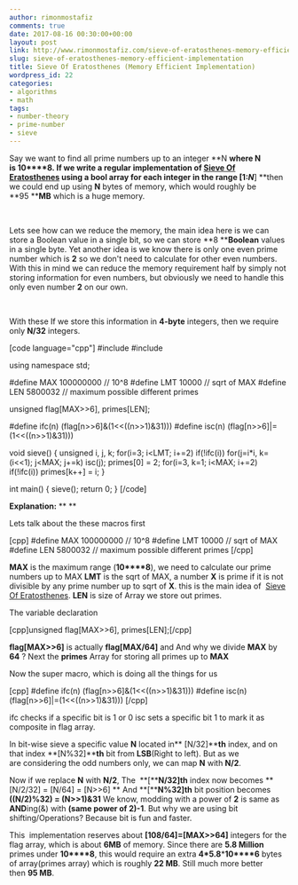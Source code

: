 ```yaml
---
author: rimonmostafiz
comments: true
date: 2017-08-16 00:30:00+00:00
layout: post
link: http://www.rimonmostafiz.com/sieve-of-eratosthenes-memory-efficient-implementation/
slug: sieve-of-eratosthenes-memory-efficient-implementation
title: Sieve Of Eratosthenes (Memory Efficient Implementation)
wordpress_id: 22
categories:
- algorithms
- math
tags:
- number-theory
- prime-number
- sieve
---
```





Say we want to find all prime numbers up to an integer **N **where **N** is **10****8**. If we write a regular implementation of [Sieve Of Eratosthenes](http://en.wikipedia.org/wiki/Sieve_of_Eratosthenes) using a bool array for each integer in the range **[1:**_**N**_**] **then we could end up using **N** bytes of memory, which would roughly be **95 ****MB** which is a huge memory.







 







Lets see how can we reduce the memory, the main idea here is we can store a Boolean value in a single bit, so we can store **8 ****Boolean** values in a single byte. Yet another idea is we know there is only one even prime number which is **2** so we don't need to calculate for other even numbers. With this in mind we can reduce the memory requirement half by simply not storing information for even numbers, but obviously we need to handle this only even number **2** on our own.




 




With these If we store this information in **4-byte** integers, then we require only **N/32** integers.






[code language="cpp"]
#include <iostream>
#include <cstdio>

using namespace std;

#define MAX 100000000  // 10^8
#define LMT 10000      // sqrt of MAX
#define LEN 5800032    // maximum possible different primes

unsigned flag[MAX>>6], primes[LEN];

#define ifc(n) (flag[n>>6]&(1<<((n>>1)&31)))
#define isc(n) (flag[n>>6]|=(1<<((n>>1)&31)))

void sieve() {
    unsigned i, j, k;
    for(i=3; i<LMT; i+=2)
        if(!ifc(i))
            for(j=i*i, k=(i<<1); j<MAX; j+=k)
                isc(j);
    primes[0] = 2;
    for(i=3, k=1; i<MAX; i+=2)
        if(!ifc(i))
            primes[k++] = i;
}

int main() {
    sieve();
    return 0;
}
[/code]



**Explanation:**
**
**




Lets talk about the these macros first



[cpp]
#define MAX 100000000 // 10^8
#define LMT 10000 // sqrt of MAX
#define LEN 5800032 // maximum possible different primes
[/cpp]

**MAX** is the maximum range (**10****8**), we need to calculate our prime numbers up to MAX
**LMT** is the sqrt of MAX, a number **X** is prime if it is not divisible by any prime number up to sqrt of **X**. this is the main idea of  [Sieve Of Eratosthenes](http://en.wikipedia.org/wiki/Sieve_of_Eratosthenes).
**LEN** is size of Array we store out primes.

The variable declaration 

[cpp]unsigned flag[MAX>>6], primes[LEN];[/cpp]

**flag[MAX>>6]** is actually **flag[MAX/64]** and And why we divide **MAX** by **64** ?
Next the **primes** Array for storing all primes up to **MAX**

Now the super macro, which is doing all the things for us

[cpp]
#define ifc(n) (flag[n>>6]&(1<<((n>>1)&31)))
#define isc(n) (flag[n>>6]|=(1<<((n>>1)&31)))
[/cpp]



ifc checks if a specific bit is 1 or 0
isc sets a specific bit 1 to mark it as composite in flag array.









In bit-wise sieve a specific value **N** located in** [N/32]****th** index, and on that index **[N%32]****th** bit from **LSB**(Right to left). But as we are considering the odd numbers only, we can map **N** with **N/2**.






Now if we replace **N** with **N/2**,
The  **[****N/32]th** index now becomes **[N/2/32] = [N/64] = [N>>6] **
And **[****N%32]th** bit position becomes **((N/2)%32) = (N>>1)&31**
We know, modding with a power of **2** is same as **AND**ing(&) with **(same power of 2)-1**.
But why we are using bit shifting/Operations? Because bit is fun and faster.


This  implementation reserves about **[****108****/64]=[MAX>>64]** integers for the flag array, which is about **6MB** of memory. Since there are **5.8 Million** primes under **10****8**, this would require an extra **4*5.8*****10****6** bytes of array(primes array) which is roughly **22 MB**. Still much more better then **95 MB**.







